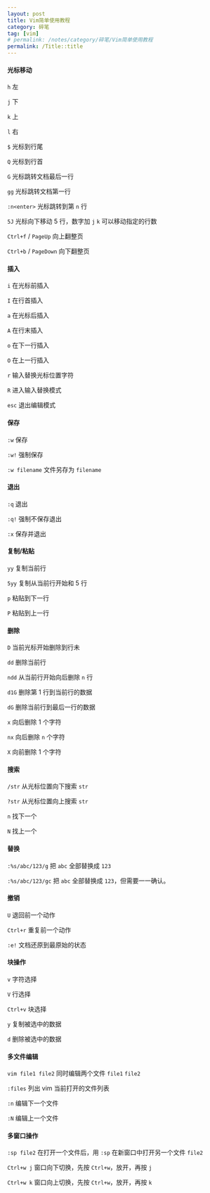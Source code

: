 ```yaml
---
layout: post
title: Vim简单使用教程
category: 碎笔
tag: [vim]
# permalink: /notes/category/碎笔/Vim简单使用教程
permalink: /Title::title
---
```

#### 光标移动
`h` 左

`j` 下

`k` 上

`l` 右

`$` 光标到行尾

`Q` 光标到行首

`G` 光标跳转文档最后一行

`gg` 光标跳转文档第一行

`:n<enter>` 光标跳转到第 `n` 行

`5J` 光标向下移动 5 行，数字加 `j` `k` 可以移动指定的行数

`Ctrl+f` / `PageUp` 向上翻整页

`Ctrl+b` / `PageDown` 向下翻整页

#### 插入
`i` 在光标前插入

`I` 在行首插入

`a` 在光标后插入

`A` 在行末插入

`o` 在下一行插入

`O` 在上一行插入

`r` 输入替换光标位置字符

`R` 进入输入替换模式

`esc` 退出编辑模式 

#### 保存
`:w` 保存

`:w!` 强制保存

`:w filename` 文件另存为 `filename`

#### 退出 
`:q` 退出 

`:q!` 强制不保存退出 

`:x` 保存并退出 

#### 复制/粘贴 
`yy` 复制当前行

`5yy` 复制从当前行开始和 5 行

`p` 粘贴到下一行

`P` 粘贴到上一行

#### 删除
`D` 当前光标开始删除到行未

`dd` 删除当前行

`ndd` 从当前行开始向后删除 `n` 行

`d1G` 删除第 1 行到当前行的数据

`dG` 删除当前行到最后一行的数据

`x` 向后删除 1 个字符

`nx` 向后删除 `n` 个字符

`X` 向前删除 1 个字符

#### 搜索
`/str` 从光标位置向下搜索 `str`

`?str` 从光标位置向上搜索 `str`

`n` 找下一个

`N` 找上一个

#### 替换
`:%s/abc/123/g` 把 `abc` 全部替换成 `123`

`:%s/abc/123/gc` 把 `abc` 全部替换成 `123`，但需要一一确认。

#### 撤销
`U` 退回前一个动作

`Ctrl+r` 重复前一个动作

`:e!` 文档还原到最原始的状态

#### 块操作
`v` 字符选择

`V` 行选择

`Ctrl+v` 块选择

`y` 复制被选中的数据 

`d` 删除被选中的数据

#### 多文件编辑
`vim file1 file2` 同时编辑两个文件 `file1` `file2`

`:files` 列出 vim 当前打开的文件列表

`:n` 编辑下一个文件

`:N` 编辑上一个文件

#### 多窗口操作
`:sp file2` 在打开一个文件后，用 `:sp` 在新窗口中打开另一个文件 `file2`

`Ctrl+w j` 窗口向下切换，先按 `Ctrl+w`，放开，再按 `j`

`Ctrl+w k` 窗口向上切换，先按 `Ctrl+w`，放开，再按 `k`


